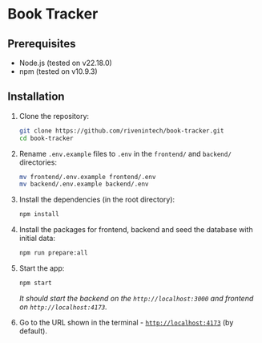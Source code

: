 # Book Tracker

## Prerequisites

- Node.js (tested on v22.18.0)
- npm (tested on v10.9.3)

## Installation

1. Clone the repository:

   ```bash
   git clone https://github.com/rivenintech/book-tracker.git
   cd book-tracker
   ```

2. Rename `.env.example` files to `.env` in the `frontend/` and `backend/` directories:

   ```bash
   mv frontend/.env.example frontend/.env
   mv backend/.env.example backend/.env
   ```

3. Install the dependencies (in the root directory):

   ```bash
   npm install
   ```

4. Install the packages for frontend, backend and seed the database with initial data:

   ```bash
   npm run prepare:all
   ```

5. Start the app:

   ```bash
   npm start
   ```

   *It should start the backend on the `http://localhost:3000` and frontend on `http://localhost:4173`.*

6. Go to the URL shown in the terminal - [`http://localhost:4173`](http://localhost:4173) (by default).
